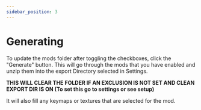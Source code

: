 ```yaml
---
sidebar_position: 3
---
```


# Generating

To update the mods folder after toggling the checkboxes, click the "Generate" button. This will go through the mods that you have enabled and unzip them into the export Directory selected in Settings.

**THIS WILL CLEAR THE FOLDER IF AN EXCLUSION IS NOT SET AND CLEAN EXPORT DIR IS ON (To set this go to settings or see setup)**

It will also fill any keymaps or textures that are selected for the mod. 